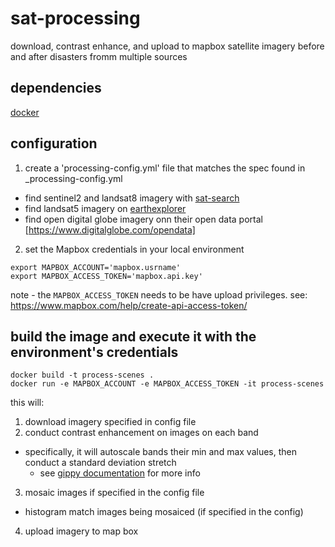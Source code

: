 # sat-processing

download, contrast enhance, and upload to mapbox satellite imagery before and after disasters fromm multiple sources

## dependencies

[docker](https://docs.docker.com/engine/installation/)

## configuration

1. create a 'processing-config.yml' file that matches the spec found in _processing-config.yml

  - find sentinel2 and landsat8 imagery with [sat-search](https://github.com/sat-utils/sat-search)
  - find landsat5 imagery on [earthexplorer](https://earthexplorer.usgs.gov/)
  - find open digital globe imagery onn their open data portal [https://www.digitalglobe.com/opendata]

2. set the Mapbox credentials in your local environment

```
export MAPBOX_ACCOUNT='mapbox.usrname'
export MAPBOX_ACCESS_TOKEN='mapbox.api.key'
```

note - the `MAPBOX_ACCESS_TOKEN` needs to be have upload privileges. see: https://www.mapbox.com/help/create-api-access-token/

## build the image and execute it with the environment's credentials

```
docker build -t process-scenes .
docker run -e MAPBOX_ACCOUNT -e MAPBOX_ACCESS_TOKEN -it process-scenes
```

this will:
  1. download imagery specified in config file
  2. conduct contrast enhancement on images on each band
   - specifically, it will autoscale bands their min and max values, then conduct a standard deviation stretch
     - see [gippy documentation](https://gippy.readthedocs.io/en/latest/) for more info
  3. mosaic images if specified in the config file
   - histogram match images being mosaiced (if specified in the config)
  4. upload imagery to map box
